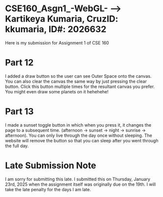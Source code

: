 # CSE160_Asgn1_-WebGL- --> Kartikeya Kumaria, CruzID: kkumaria, ID#: 2026632
Here is my submission for Assignment 1 of CSE 160

# Part 12
I added a draw button so the user can see Outer Space onto the canvas. You can also clear the canvas the same way by just pressing the clear button. Click this button multiple times for the resultant canvas you prefer. You might even draw some planets on it hehehehe!

# Part 13
I made a sunset toggle button in which when you press it, it changes the page to a subsequent time. (afternoon -> sunset -> night -> sunrise -> afternoon). You can only live through the day once without sleeping. The website will remove the button so that you can sleep after you went through the full day.

# Late Submission Note
I am sorry for submitting this late. I submitted this on Thursday, January 23rd, 2025 when the assignment itself was originally due on the 19th. I will take the late penalty for the days I am late.